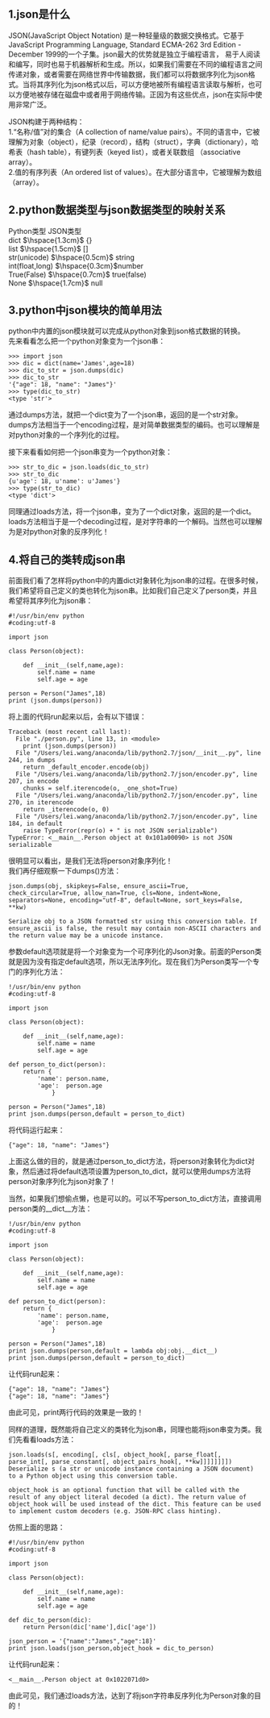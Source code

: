 ## 1.json是什么
JSON(JavaScript Object Notation) 是一种轻量级的数据交换格式。它基于JavaScript Programming Language, Standard ECMA-262 3rd Edition - December 1999的一个子集。json最大的优势就是独立于编程语言， 易于人阅读和编写，同时也易于机器解析和生成。所以，如果我们需要在不同的编程语言之间传递对象，或者需要在网络世界中传输数据，我们都可以将数据序列化为json格式。当将其序列化为json格式以后，可以方便地被所有编程语言读取与解析，也可以方便地被存储在磁盘中或者用于网络传输。正因为有这些优点，json在实际中使用非常广泛。  

JSON构建于两种结构：  
1.“名称/值”对的集合（A collection of name/value pairs）。不同的语言中，它被理解为对象（object），纪录（record），结构（struct），字典（dictionary），哈希表（hash table），有键列表（keyed list），或者关联数组 （associative array）。  
2.值的有序列表（An ordered list of values）。在大部分语言中，它被理解为数组（array）。  

## 2.python数据类型与json数据类型的映射关系
Python类型 JSON类型  
dict $\hspace{1.3cm}$ {}  
list  $\hspace{1.5cm}$ []  
str(unicode) $\hspace{0.5cm}$ string  
int(float,long) $\hspace{0.3cm}$number  
True(False) $\hspace{0.7cm}$ true(false)  
None $\hspace{1.7cm}$ null  

## 3.python中json模块的简单用法
python中内置的json模块就可以完成从python对象到json格式数据的转换。  
先来看看怎么把一个python对象变为一个json串：  

```
>>> import json
>>> dic = dict(name='James',age=18)
>>> dic_to_str = json.dumps(dic)
>>> dic_to_str
'{"age": 18, "name": "James"}'
>>> type(dic_to_str)
<type 'str'>
```  

通过dumps方法，就把一个dict变为了一个json串，返回的是一个str对象。dumps方法相当于一个encoding过程，是对简单数据类型的编码。也可以理解是对python对象的一个序列化的过程。  

接下来看看如何把一个json串变为一个python对象：  

```
>>> str_to_dic = json.loads(dic_to_str)
>>> str_to_dic
{u'age': 18, u'name': u'James'}
>>> type(str_to_dic)
<type 'dict'>
```  

同理通过loads方法，将一个json串，变为了一个dict对象，返回的是一个dict。loads方法相当于是一个decoding过程，是对字符串的一个解码。当然也可以理解为是对python对象的反序列化！  

## 4.将自己的类转成json串
前面我们看了怎样将python中的内置dict对象转化为json串的过程。在很多时候，我们希望将自己定义的类也转化为json串。比如我们自己定义了person类，并且希望将其序列化为json串：  

```
#!/usr/bin/env python
#coding:utf-8

import json

class Person(object):

    def __init__(self,name,age):
        self.name = name
        self.age = age

person = Person("James",18)
print (json.dumps(person))
```  

将上面的代码run起来以后，会有以下错误：  

```
Traceback (most recent call last):
  File "./person.py", line 13, in <module>
    print (json.dumps(person))
  File "/Users/lei.wang/anaconda/lib/python2.7/json/__init__.py", line 244, in dumps
    return _default_encoder.encode(obj)
  File "/Users/lei.wang/anaconda/lib/python2.7/json/encoder.py", line 207, in encode
    chunks = self.iterencode(o, _one_shot=True)
  File "/Users/lei.wang/anaconda/lib/python2.7/json/encoder.py", line 270, in iterencode
    return _iterencode(o, 0)
  File "/Users/lei.wang/anaconda/lib/python2.7/json/encoder.py", line 184, in default
    raise TypeError(repr(o) + " is not JSON serializable")
TypeError: <__main__.Person object at 0x101a00090> is not JSON serializable
```  

很明显可以看出，是我们无法将person对象序列化！  
我们再仔细观察一下dumps()方法：  

```
json.dumps(obj, skipkeys=False, ensure_ascii=True, check_circular=True, allow_nan=True, cls=None, indent=None, separators=None, encoding="utf-8", default=None, sort_keys=False, **kw)

Serialize obj to a JSON formatted str using this conversion table. If ensure_ascii is false, the result may contain non-ASCII characters and the return value may be a unicode instance.
```  

参数default选项就是将一个对象变为一个可序列化的Json对象。前面的Person类就是因为没有指定default选项，所以无法序列化。现在我们为Person类写一个专门的序列化方法：  

```
!/usr/bin/env python
#coding:utf-8

import json

class Person(object):

    def __init__(self,name,age):
        self.name = name
        self.age = age

def person_to_dict(person):
    return {
        'name': person.name,
        'age':  person.age
            }

person = Person("James",18)
print json.dumps(person,default = person_to_dict)
```  

将代码运行起来：  

```
{"age": 18, "name": "James"}
```  

上面这么做的目的，就是通过person_to_dict方法，将person对象转化为dict对象，然后通过将default选项设置为person_to_dict，就可以使用dumps方法将person对象序列化为json对象了！  

当然，如果我们想偷点懒，也是可以的。可以不写person_to_dict方法，直接调用person类的__dict__方法：  

```
!/usr/bin/env python
#coding:utf-8

import json

class Person(object):

    def __init__(self,name,age):
        self.name = name
        self.age = age

def person_to_dict(person):
    return {
        'name': person.name,
        'age':  person.age
            }

person = Person("James",18)
print json.dumps(person,default = lambda obj:obj.__dict__)
print json.dumps(person,default = person_to_dict)
```  

让代码run起来：  

```
{"age": 18, "name": "James"}
{"age": 18, "name": "James"}
```  

由此可见，print两行代码的效果是一致的！  

同样的道理，既然能将自己定义的类转化为json串，同理也能将json串变为类。我们先看看loads方法：  

```
json.loads(s[, encoding[, cls[, object_hook[, parse_float[, parse_int[, parse_constant[, object_pairs_hook[, **kw]]]]]]]])
Deserialize s (a str or unicode instance containing a JSON document) to a Python object using this conversion table.

object_hook is an optional function that will be called with the result of any object literal decoded (a dict). The return value of object_hook will be used instead of the dict. This feature can be used to implement custom decoders (e.g. JSON-RPC class hinting).
```  

仿照上面的思路：  

```
#!/usr/bin/env python
#coding:utf-8

import json

class Person(object):

    def __init__(self,name,age):
        self.name = name
        self.age = age

def dic_to_person(dic):
    return Person(dic['name'],dic['age'])

json_person = '{"name":"James","age":18}'
print json.loads(json_person,object_hook = dic_to_person)
```  

让代码run起来：  

```
<__main__.Person object at 0x1022071d0>
```  

由此可见，我们通过loads方法，达到了将json字符串反序列化为Person对象的目的！  